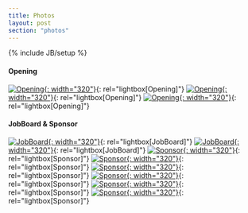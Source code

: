 ```yaml
---
title: Photos
layout: post
section: "photos"
---
```


{% include JB/setup %}

#### **Opening**
[![Opening](/assets/images/opening01.jpg){: width="320"}](/assets/images/opening01.jpg "Opening"){: rel="lightbox[Opening]"}
[![Opening](/assets/images/opening02.jpg){: width="320"}](/assets/images/opening02.jpg "Opening"){: rel="lightbox[Opening]"}
[![Opening](/assets/images/opening03.jpg){: width="320"}](/assets/images/opening03.jpg "Opening"){: rel="lightbox[Opening]"}

#### **JobBoard & Sponsor**
[![JobBoard](/assets/images/jobboard01.jpg){: width="320"}](/assets/images/jobboard01.jpg "JobBoard"){: rel="lightbox[JobBoard]"}
[![JobBoard](/assets/images/jobboard02.jpg){: width="320"}](/assets/images/jobboard02.jpg "JobBoard"){: rel="lightbox[JobBoard]"}
[![Sponsor](/assets/images/sponsor02.jpg){: width="320"}](/assets/images/sponsor02.jpg "Sponsor"){: rel="lightbox[Sponsor]"}
[![Sponsor](/assets/images/microsoft01.jpg){: width="320"}](/assets/images/microsoft01.jpg "Sponsor"){: rel="lightbox[Sponsor]"}
[![Sponsor](/assets/images/iridge01.jpg){: width="320"}](/assets/images/iredge01.jpg "Sponsor"){: rel="lightbox[Sponsor]"}
[![Sponsor](/assets/images/datahotel01.jpg){: width="320"}](/assets/images/datahotel01.jpg "Sponsor"){: rel="lightbox[Sponsor]"}
[![Sponsor](/assets/images/pepper01.jpg){: width="320"}](/assets/images/pepper01.jpg "Sponsor"){: rel="lightbox[Sponsor]"}
[![Sponsor](/assets/images/sponsor01.jpg){: width="320"}](/assets/images/sponsor01.jpg "Sponsor"){: rel="lightbox[Sponsor]"}

